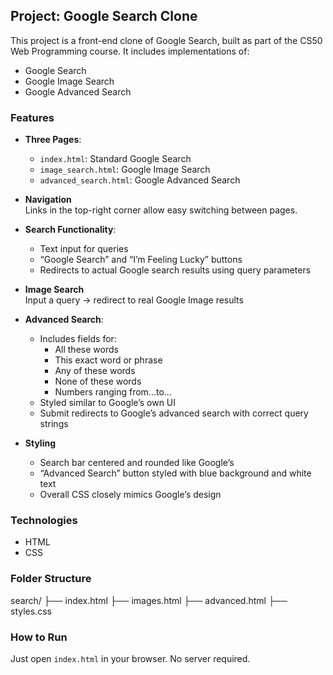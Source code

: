 ## Project: Google Search Clone

This project is a front-end clone of Google Search, built as part of the CS50 Web Programming course. It includes implementations of:

- Google Search
- Google Image Search
- Google Advanced Search

### Features

- **Three Pages**:
  - `index.html`: Standard Google Search
  - `image_search.html`: Google Image Search
  - `advanced_search.html`: Google Advanced Search

- **Navigation**  
  Links in the top-right corner allow easy switching between pages.

- **Search Functionality**:
  - Text input for queries
  - “Google Search” and “I’m Feeling Lucky” buttons
  - Redirects to actual Google search results using query parameters

- **Image Search**  
  Input a query → redirect to real Google Image results

- **Advanced Search**:
  - Includes fields for:
    - All these words
    - This exact word or phrase
    - Any of these words
    - None of these words
    - Numbers ranging from...to...
  - Styled similar to Google’s own UI
  - Submit redirects to Google’s advanced search with correct query strings

- **Styling**
  - Search bar centered and rounded like Google’s
  - “Advanced Search” button styled with blue background and white text
  - Overall CSS closely mimics Google’s design

### Technologies

- HTML
- CSS

### Folder Structure
search/
├── index.html
├── images.html
├── advanced.html
├── styles.css

### How to Run

Just open `index.html` in your browser. No server required.

